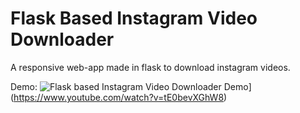 # Flask Based Instagram Video Downloader

A responsive web-app made in flask to download instagram videos.

Demo:
![Flask based Instagram Video Downloader Demo](https://img.youtube.com/vi/tE0bevXGhW8/0.jpg)](https://www.youtube.com/watch?v=tE0bevXGhW8)
